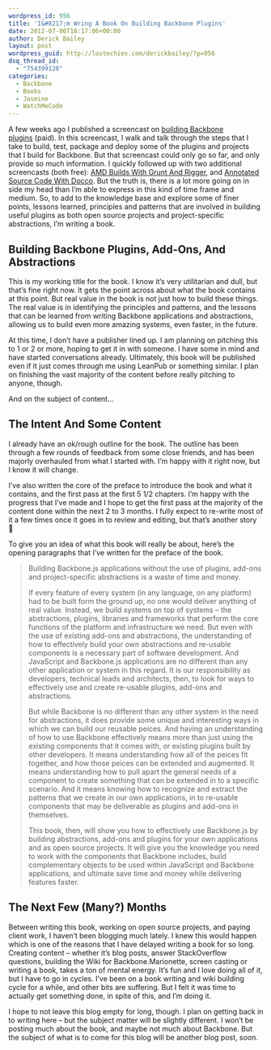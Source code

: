 ```yaml
---
wordpress_id: 956
title: 'I&#8217;m Wring A Book On Building Backbone Plugins'
date: 2012-07-06T18:17:06+00:00
author: Derick Bailey
layout: post
wordpress_guid: http://lostechies.com/derickbailey/?p=956
dsq_thread_id:
  - "754399128"
categories:
  - Backbone
  - Books
  - Jasmine
  - WatchMeCode
---
```

A few weeks ago I published a screencast on [building Backbone plugins](http://www.watchmecode.net/backbone-plugin) (paid). In this screencast, I walk and talk through the steps that I take to build, test, package and deploy some of the plugins and projects that I build for Backbone. But that screencast could only go so far, and only provide so much information. I quickly followed up with two additional screencasts (both free): [AMD Builds With Grunt And Rigger](http://www.watchmecode.net/amd-builds-with-grunt), and [Annotated Source Code With Docco](http://www.watchmecode.net/annotated-code-with-docco). But the truth is, there is a lot more going on in side my head than I&#8217;m able to express in this kind of time frame and medium. So, to add to the knowledge base and explore some of finer points, lessons learned, principles and patterns that are involved in building useful plugins as both open source projects and project-specific abstractions, I&#8217;m writing a book.

## Building Backbone Plugins, Add-Ons, And Abstractions

This is my working title for the book. I know it&#8217;s very utilitarian and dull, but that&#8217;s fine right now. It gets the point across about what the book contains at this point. But real value in the book is not just how to build these things. The real value is in identifying the principles and patterns, and the lessons that can be learned from writing Backbone applications and abstractions, allowing us to build even more amazing systems, even faster, in the future. 

At this time, I don&#8217;t have a publisher lined up. I am planning on pitching this to 1 or 2 or more, hoping to get it in with someone. I have some in mind and have started conversations already. Ultimately, this book will be published even if it just comes through me using LeanPub or something similar. I plan on finishing the vast majority of the content before really pitching to anyone, though. 

And on the subject of content&#8230;

## The Intent And Some Content

I already have an ok/rough outline for the book. The outline has been through a few rounds of feedback from some close friends, and has been majorly overhauled from what I started with. I&#8217;m happy with it right now, but I know it will change.

I&#8217;ve also written the core of the preface to introduce the book and what it contains, and the first pass at the first 5 1/2 chapters. I&#8217;m happy with the progress that I&#8217;ve made and I hope to get the first pass at the majority of the content done within the next 2 to 3 months. I fully expect to re-write most of it a few times once it goes in to review and editing, but that&#8217;s another story 🙂

To give you an idea of what this book will really be about, here&#8217;s the opening paragraphs that I&#8217;ve written for the preface of the book.

> Building Backbone.js applications without the use of plugins, add-ons and project-specific abstractions is a waste of time and money.
> 
> If every feature of every system (in any language, on any platform) had to be built form the ground up, no one would deliver anything of real value. Instead, we build systems on top of systems &#8211; the abstractions, plugins, libraries and frameworks that perform the core functions of the platform and infrastructure we need. But even with the use of existing add-ons and abstractions, the understanding of how to effectively build your own abstractions and re-usable components is a necessary part of software development. And JavaScript and Backbone.js applications are no different than any other application or system in this regard. It is our responsibility as developers, technical leads and architects, then, to look for ways to effectively use and create re-usable plugins, add-ons and abstractions.
> 
> But while Backbone is no different than any other system in the need for abstractions, it does provide some unique and interesting ways in which we can build our reusable peices. And having an understanding of how to use Backbone effectively means more than just using the existing components that it comes with, or existing plugins built by other developers. It means understanding how all of the peices fit together, and how those peices can be extended and augmented. It means understanding how to pull apart the general needs of a component to create something that can be extended in to a specific scenario. And it means knowing how to recognize and extract the patterns that we create in our own applications, in to re-usable components that may be deliverable as plugins and add-ons in themselves.
> 
> This book, then, will show you how to effectively use Backbone.js by building abstractions, add-ons and plugins for your own applications and as open source projects. It will give you the knowledge you need to work with the components that Backbone includes, build complementary objects to be used within JavaScript and Backbone applications, and ultimate save time and money while delivering features faster.

## The Next Few (Many?) Months

Between writing this book, working on open source projects, and paying client work, I haven&#8217;t been blogging much lately. I knew this would happen which is one of the reasons that I have delayed writing a book for so long. Creating content &#8211; whether it&#8217;s blog posts, answer StackOverflow questions, building the Wiki for Backbone.Marionette, screen casting or writing a book, takes a ton of mental energy. It&#8217;s fun and I love doing all of it, but I have to go in cycles. I&#8217;ve been on a book writing and wiki building cycle for a while, and other bits are suffering. But I felt it was time to actually get something done, in spite of this, and I&#8217;m doing it. 

I hope to not leave this blog empty for long, though. I plan on getting back in to writing here &#8211; but the subject matter will be slightly different. I won&#8217;t be posting much about the book, and maybe not much about Backbone. But the subject of what is to come for this blog will be another blog post, soon.